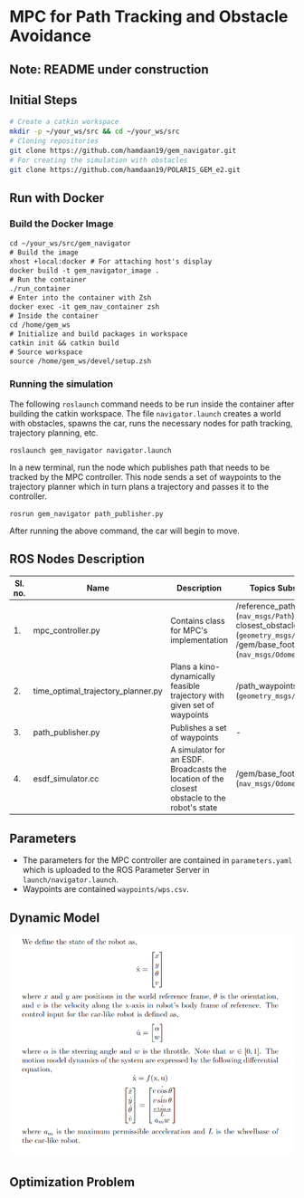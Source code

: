 # MPC for Path Tracking and Obstacle Avoidance
## Note: README under construction

## Initial Steps
```bash
# Create a catkin workspace
mkdir -p ~/your_ws/src && cd ~/your_ws/src
# Cloning repositories
git clone https://github.com/hamdaan19/gem_navigator.git
# For creating the simulation with obstacles
git clone https://github.com/hamdaan19/POLARIS_GEM_e2.git
```

## Run with Docker
### Build the Docker Image
```
cd ~/your_ws/src/gem_navigator
# Build the image
xhost +local:docker # For attaching host's display
docker build -t gem_navigator_image . 
# Run the container
./run_container
# Enter into the container with Zsh
docker exec -it gem_nav_container zsh 
# Inside the container
cd /home/gem_ws 
# Initialize and build packages in workspace
catkin init && catkin build
# Source workspace
source /home/gem_ws/devel/setup.zsh
```

### Running the simulation 
The following `roslaunch` command needs to be run inside the container after building the catkin workspace. The file `navigator.launch` creates a world with obstacles, spawns the car, runs the necessary nodes for path tracking, trajectory planning, etc. 
```
roslaunch gem_navigator navigator.launch
```
In a new terminal, run the node which publishes path that needs to be tracked by the MPC controller. This node sends a set of waypoints to the trajectory planner which in turn plans a trajectory and passes it to the controller. 
```
rosrun gem_navigator path_publisher.py
```
After running the above command, the car will begin to move. 

## ROS Nodes Description 
| Sl. no. | Name | Description | Topics Subscribed | Topics Published |
| --- | --- | --- | --- | --- |
| 1. | mpc_controller.py | Contains class for MPC's implementation | /reference_path (`nav_msgs/Path`), closest_obstacle_location (`geometry_msgs/Point`), /gem/base_footprint/odom (`nav_msgs/Odometry`) | /gem/ackermann_cmd (`ackermann_msgs/AckermannDrive`) |
| 2. | time_optimal_trajectory_planner.py | Plans a kino-dynamically feasible trajectory with given set of waypoints | /path_waypoints (`geometry_msgs/PoseArray`) | /reference_path (`nav_msgs/Path`) | 
| 3. | path_publisher.py | Publishes a set of waypoints | - | /path_waypoints (`geometry_msgs/PoseArray`) |
| 4. | esdf_simulator.cc | A simulator for an ESDF. Broadcasts the location of the closest obstacle to the robot's state | /gem/base_footprint/odom (`nav_msgs/Odometry`) | /closest_obstacle_location (`geometry_msgs/Point`) |

## Parameters
* The parameters for the MPC controller are contained in `parameters.yaml` which is uploaded to the ROS Parameter Server in `launch/navigator.launch`. 
* Waypoints are contained `waypoints/wps.csv`. 

## Dynamic Model 
<!-- ![image](docs/car_dynamics.png) -->
<img src="docs/car_dynamics.png" alt="dynamical model" style="width:700px;"/>

## Optimization Problem
